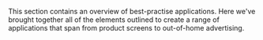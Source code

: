 This section contains an overview of best-practise applications. Here we've brought together all of the elements outlined to create a range of applications that span from product screens to out-of-home advertising.
